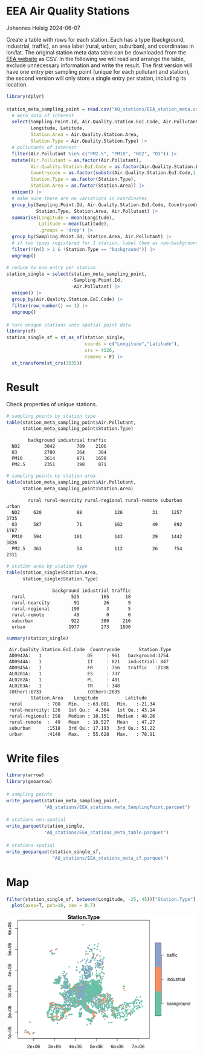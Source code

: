 # EEA Air Quality Stations
Johannes Heisig
2024-06-07

Create a table with rows for each station. Each has a type (background,
industrial, traffic), an area label (rural, urban, suburban), and
coordinates in lon/lat. The original station meta data table can be
downloaded from the [EEA
website](https://discomap.eea.europa.eu/App/AQViewer/index.html?fqn=Airquality_Dissem.b2g.measurements)
as CSV. In the following we will read and arrange the table, exclude
unnecessary information and write the result. The first version will
have one entry per sampling point (unique for each pollutant and
station), the second version will only store a single entry per station,
including its location.

``` r
library(dplyr)

station_meta_sampling_point = read.csv("AQ_stations/EEA_station_meta.csv") |> 
  # meta data of interest
  select(Sampling.Point.Id, Air.Quality.Station.EoI.Code, Air.Pollutant, 
         Longitude, Latitude, 
         Station.Area = Air.Quality.Station.Area, 
         Station.Type = Air.Quality.Station.Type) |> 
  # pollutants of interest
  filter(Air.Pollutant %in% c("PM2.5", "PM10", "NO2", "O3")) |> 
  mutate(Air.Pollutant = as.factor(Air.Pollutant),
         Air.Quality.Station.EoI.Code = as.factor(Air.Quality.Station.EoI.Code),
         Countrycode = as.factor(substr(Air.Quality.Station.EoI.Code,1,2)),
         Station.Type = as.factor(Station.Type),
         Station.Area = as.factor(Station.Area)) |> 
  unique() |> 
  # make sure there are no variations in coordinates
  group_by(Sampling.Point.Id, Air.Quality.Station.EoI.Code, Countrycode,
           Station.Type, Station.Area, Air.Pollutant) |>
  summarise(Longitude = mean(Longitude), 
            Latitude = mean(Latitude), 
            .groups = 'drop') |> 
  group_by(Sampling.Point.Id, Station.Area, Air.Pollutant) |> 
  # if two types registered for 1 station, label them as non-background (n=45).
  filter(!(n() > 1 & !Station.Type == "background")) |> 
  ungroup()
```

``` r
# reduce to one entry per station
station_single = select(station_meta_sampling_point, 
                        -Sampling.Point.Id, 
                        -Air.Pollutant) |> 
  unique() |> 
  group_by(Air.Quality.Station.EoI.Code) |> 
  filter(row_number() == 1) |> 
  ungroup()

# turn unique stations into spatial point data
library(sf)
station_single_sf = st_as_sf(station_single, 
                             coords = c("Longitude","Latitude"), 
                             crs = 4326,  
                             remove = F) |> 
  st_transform(st_crs(3035))
```

# Result

Check properties of unique stations.

``` r
# sampling points by station type
table(station_meta_sampling_point$Air.Pollutant, 
      station_meta_sampling_point$Station.Type)
```

           
            background industrial traffic
      NO2         3042        709    2106
      O3          2780        364     384
      PM10        3614        871    1650
      PM2.5       2351        398     871

``` r
# sampling points by station area
table(station_meta_sampling_point$Air.Pollutant, 
      station_meta_sampling_point$Station.Area)
```

           
            rural rural-nearcity rural-regional rural-remote suburban urban
      NO2     620             88            126           31     1257  3735
      O3      587             71            162           49      892  1767
      PM10    594            101            143           29     1442  3826
      PM2.5   363             54            112           26      754  2311

``` r
# station area by station type
table(station_single$Station.Area, 
      station_single$Station.Type)
```

                    
                     background industrial traffic
      rural                 525        165      18
      rural-nearcity         91         26       9
      rural-regional        190          3       5
      rural-remote           49          0       0
      suburban              922        380     216
      urban                1977        273    1890

``` r
summary(station_single)
```

     Air.Quality.Station.EoI.Code  Countrycode       Station.Type 
     AD0942A:   1                 DE     : 961   background:3754  
     AD0944A:   1                 IT     : 821   industrial: 847  
     AD0945A:   1                 FR     : 756   traffic   :2138  
     AL0201A:   1                 ES     : 737                    
     AL0202A:   1                 PL     : 481                    
     AL0203A:   1                 TR     : 348                    
     (Other):6733                 (Other):2635                    
             Station.Area    Longitude          Latitude     
     rural         : 708   Min.   :-63.081   Min.   :-21.34  
     rural-nearcity: 126   1st Qu.:  4.364   1st Qu.: 43.14  
     rural-regional: 198   Median : 10.151   Median : 48.26  
     rural-remote  :  49   Mean   : 10.527   Mean   : 47.27  
     suburban      :1518   3rd Qu.: 17.193   3rd Qu.: 51.22  
     urban         :4140   Max.   : 55.628   Max.   : 78.91  
                                                             

# Write files

``` r
library(arrow)
library(geoarrow)

# sampling points
write_parquet(station_meta_sampling_point, 
              "AQ_stations/EEA_stations_meta_SamplingPoint.parquet")

# stations non-spatial
write_parquet(station_single, 
              "AQ_stations/EEA_stations_meta_table.parquet")

# stations spatial
write_geoparquet(station_single_sf,
                 "AQ_stations/EEA_stations_meta_sf.parquet")
```

# Map

``` r
filter(station_single_sf, between(Longitude, -25, 45))["Station.Type"] |> 
  plot(axes=T, pch=16, cex = 0.7)
```

![](EEA_stations_files/figure-commonmark/unnamed-chunk-4-1.png)
